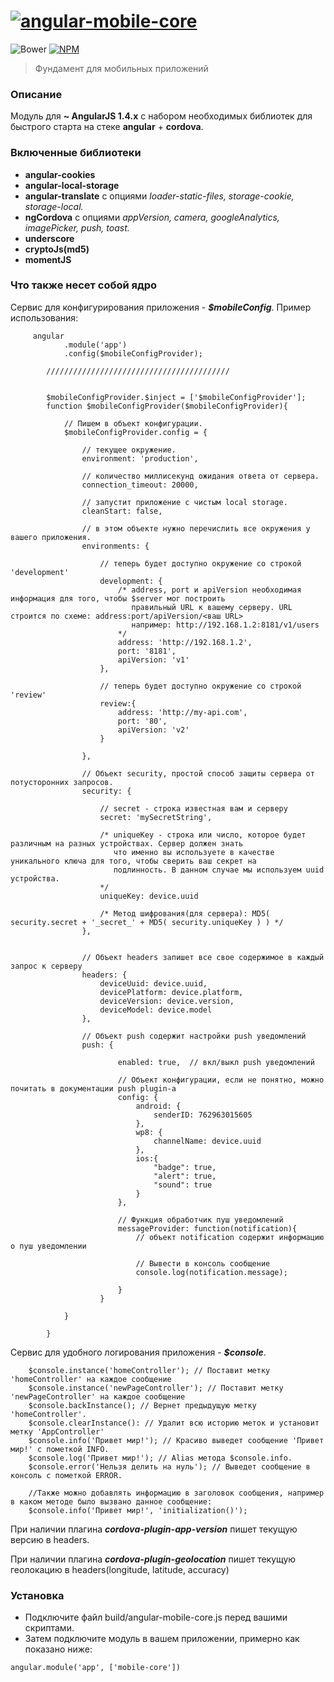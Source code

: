 # [![angular-mobile-core](https://raw.githubusercontent.com/wipon/angular-mobile-core/master/logo.png)](http://wipon.github.io/angular-mobile-core)
![Bower](https://img.shields.io/bower/v/angular-mobile-core.svg) [![NPM](https://img.shields.io/npm/v/angular-mobile-core.svg)](https://www.npmjs.com/package/angular-mobile-core)
> Фундамент для мобильных приложений

### Описание
Модуль для **~ AngularJS 1.4.x** с набором необходимых библиотек для быстрого старта на стеке **angular** + **cordova**.

### Включенные библиотеки
- **angular-cookies**
- **angular-local-storage**
- **angular-translate** с опциями *loader-static-files, storage-cookie, storage-local.*
- **ngCordova** с опциями *appVersion, camera, googleAnalytics, imagePicker, push, toast.*
- **underscore**
- **cryptoJs(md5)**
- **momentJS**

### Что также несет собой ядро
Сервис для конфигурирования приложения - ***$mobileConfig***.
Пример использования:
```
     angular
            .module('app')
            .config($mobileConfigProvider);
    
        /////////////////////////////////////////
    
    
        $mobileConfigProvider.$inject = ['$mobileConfigProvider'];
        function $mobileConfigProvider($mobileConfigProvider){
    
            // Пишем в объект конфигурации.
            $mobileConfigProvider.config = {
            
                // текущее окружение.
                environment: 'production',
    
                // количество миллисекунд ожидания ответа от сервера.
                connection_timeout: 20000,
    
                // запустит приложение с чистым local storage.
                cleanStart: false,
    
                // в этом объекте нужно перечислить все окружения у вашего приложения.
                environments: {
                    
                    // теперь будет доступно окружение со строкой 'development'
                    development: {
                        /* address, port и apiVersion необходимая информация для того, чтобы $server мог построить
                           правильный URL к вашему серверу. URL строится по схеме: address:port/apiVersion/<ваш URL>
                           например: http://192.168.1.2:8181/v1/users
                        */
                        address: 'http://192.168.1.2',
                        port: '8181',
                        apiVersion: 'v1'
                    },
                    
                    // теперь будет доступно окружение со строкой 'review'
                    review:{
                        address: 'http://my-api.com',
                        port: '80',
                        apiVersion: 'v2'
                    }
    
                },
                
                // Объект security, простой способ защиты сервера от потусторонних запросов.
                security: {
                
                    // secret - строка известная вам и серверу
                    secret: 'mySecretString',
                    
                    /* uniqueKey - строка или число, которое будет различным на разных устройствах. Cервер должен знать
                       что именно вы используете в качестве уникального ключа для того, чтобы сверить ваш секрет на 
                       подлинность. В данном случае мы используем uuid устройства.
                    */
                    uniqueKey: device.uuid
                    
                    /* Метод шифрования(для сервера): MD5( security.secret + '_secret_' + MD5( security.uniqueKey ) ) */
                },
                
                
                // Объект headers запишет все свое содержимое в каждый запрос к серверу
                headers: {
                    deviceUuid: device.uuid,
                    devicePlatform: device.platform,
                    deviceVersion: device.version,
                    deviceModel: device.model
                },
                
                // Объект push содержит настройки push уведомлений
                push: {
                
                        enabled: true,  // вкл/выкл push уведомлений
        
                        // Объект конфигурации, если не понятно, можно почитать в документации push plugin-а
                        config: {
                            android: {
                                senderID: 762963015605
                            },
                            wp8: {
                                channelName: device.uuid
                            },
                            ios:{
                                "badge": true,
                                "alert": true,
                                "sound": true
                            }
                        },
                        
                        // Функция обработчик пуш уведомлений
                        messageProvider: function(notification){
                            // объект notification содержит информацию о пуш уведомлении 
                            
                            // Вывести в консоль сообщение
                            console.log(notification.message);
                            
                        }
                    }
    
            }
    
        }
```

Сервис для удобного логирования приложения - ***$console***.
```
    $console.instance('homeController'); // Поставит метку 'homeController' на каждое сообщение
    $console.instance('newPageController'); // Поставит метку 'newPageController' на каждое сообщение
    $console.backInstance(); // Вернет предыдущую метку 'homeController'.
    $console.clearInstance(): // Удалит всю историю меток и установит метку 'AppController'
    $console.info('Привет мир!'); // Красиво выведет сообщение 'Привет мир!' с пометкой INFO.
    $console.log('Привет мир!'); // Alias метода $console.info.
    $console.error('Нельзя делить на нуль'); // Выведет сообщение в консоль с пометкой ERROR.
    
    //Также можно добавлять информацию в заголовок сообщения, например в каком методе было вызвано данное сообщение:
    $console.info('Привет мир!', 'initialization()');
```

При наличии плагина ***cordova-plugin-app-version*** пишет текущую версию в headers.

При наличии плагина ***cordova-plugin-geolocation*** пишет текущую геолокацию в headers(longitude, latitude, accuracy)



### Установка
- Подключите файл build/angular-mobile-core.js перед вашими скриптами.
- Затем подключите модуль в вашем приложении, примерно как показано ниже:
```
angular.module('app', ['mobile-core'])
```
